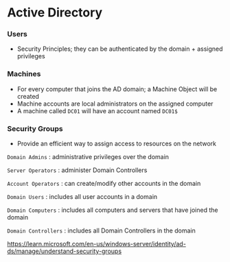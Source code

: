 # Active Directory
### Users
- Security Principles; they can be authenticated by the domain + assigned privileges

### Machines
- For every computer that joins the AD domain; a Machine Object will be created
- Machine accounts are local administrators on the assigned computer
- A machine called `DC01` will have an account named `DC01$`

### Security Groups
- Provide an efficient way to assign access to resources on the network  

`Domain Admins` : administrative privileges over the domain  

`Server Operators` : administer Domain Controllers   

`Account Operators` : can create/modify other accounts in the domain  

`Domain Users` : includes all user accounts in a domain     

`Domain Computers` : includes all computers and servers that have joined the domain

`Domain Controllers` : includes all Domain Controllers in the domain

https://learn.microsoft.com/en-us/windows-server/identity/ad-ds/manage/understand-security-groups
